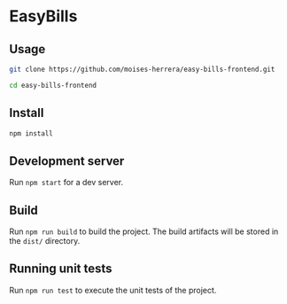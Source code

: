 # EasyBills

## Usage

```bash
git clone https://github.com/moises-herrera/easy-bills-frontend.git

cd easy-bills-frontend
```

## Install
```bash
npm install
```

## Development server

Run `npm start` for a dev server.

## Build

Run `npm run build` to build the project. The build artifacts will be stored in the `dist/` directory.

## Running unit tests

Run `npm run test` to execute the unit tests of the project.

